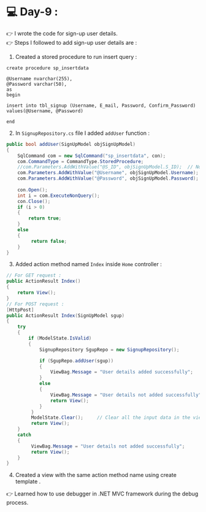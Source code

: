 # :computer: Day-9 :
:point_right: I wrote the code for sign-up user details. <br>
:point_right:  Steps I followed to add sign-up user details are :
1. Created a stored procedure to run insert query :
``` MySQL
create procedure sp_insertdata

@Username nvarchar(255),
@Password varchar(50),
as
begin

insert into tbl_signup (Username, E_mail, Password, Confirm_Password) values(@Username, @Password)

end
```
2. In `SignupRepository.cs` file I added `addUser` function :
``` C#
public bool addUser(SignUpModel objSignUpModel) 
{
    SqlCommand com = new SqlCommand("sp_insertdata", con);
    com.CommandType = CommandType.StoredProcedure;
    //com.Parameters.AddWithValue("@S_ID", objSignUpModel.S_ID);  // No need to set S_ID since it is in auto-increment mode .
    com.Parameters.AddWithValue("@Username", objSignUpModel.Username);
    com.Parameters.AddWithValue("@Password", objSignUpModel.Password);
    
    con.Open();
    int i = com.ExecuteNonQuery();
    con.Close();
    if (i > 0)
    {
        return true;
    }
    else
    {
         return false;
    }
}
```
3. Added action method named `Index` inside `Home` controller :
``` C#
// For GET request :
public ActionResult Index()
{
    return View();
}
// For POST request :
[HttpPost]
public ActionResult Index(SignUpModel sgup)
{
    try
    {
        if (ModelState.IsValid)
        {
            SignupRepository SgupRepo = new SignupRepository();

            if (SgupRepo.addUser(sgup))
            {               
                ViewBag.Message = "User details added successfully";
            }
            else
            {
                ViewBag.Message = "User details not added successfully";
                return View();
            }
         }
         ModelState.Clear();     // Clear all the input data in the view field after the sucessfull compilation
         return View();
    }
    catch
    {
         ViewBag.Message = "User details not added successfully";
         return View();
    }
}
```
4. Created a view with the same action method name using create template .

:point_right: Learned how to use debugger in .NET MVC framework during the debug process.


